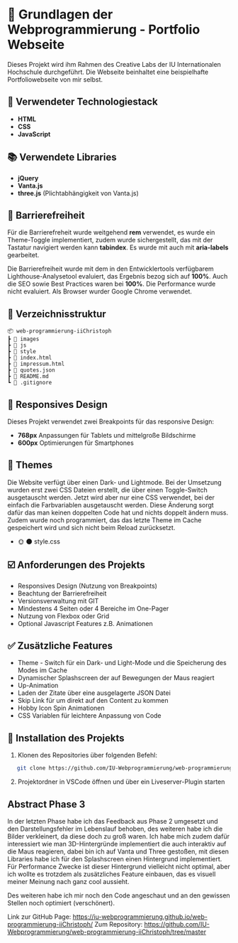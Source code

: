 # 🌌 Grundlagen der Webprogrammierung - Portfolio Webseite

Dieses Projekt wird ihm Rahmen des Creative Labs der IU Internationalen Hochschule durchgeführt. Die Webseite beinhaltet eine beispielhafte Portfoliowebseite von mir selbst.

## 🔧 Verwendeter Technologiestack

- **HTML**
- **CSS**
- **JavaScript**

## 📚 Verwendete Libraries

- **jQuery**
- **Vanta.js**
- **three.js** (Plichtabhängigkeit von Vanta.js)

## 🗿 Barrierefreiheit

Für die Barrierefreheit wurde weitgehend **rem** verwendet, es wurde ein Theme-Toggle implementiert, zudem wurde sichergestellt, das mit der Tastatur navigiert werden kann **tabindex**.
Es wurde mit auch mit **aria-labels** gearbeitet.

Die Barrierefreiheit wurde mit dem in den Entwicklertools verfügbarem Lighthouse-Analysetool evaluiert, das Ergebnis bezog sich auf **100%**.
Auch die SEO sowie Best Practices waren bei **100%**. Die Performance wurde nicht evaluiert. Als Browser wurder Google Chrome verwendet.

## 📑 Verzeichnisstruktur

    📦 web-programmierung-iiChristoph
    ┣ 📁 images
    ┣ 📁 js
    ┣ 📁 style
    ┣ 📄 index.html
    ┣ 📄 impressum.html
    ┣ 📄 quotes.json
    ┣ 📄 README.md
    ┗ 📄 .gitignore

## 📱 Responsives Design

Dieses Projekt verwendet zwei Breakpoints für das responsive Design:

- **768px** Anpassungen für Tablets und mittelgroße Bildschirme
- **600px** Optimierungen für Smartphones

## 🌈 Themes

Die Website verfügt über einen Dark- und Lightmode. Bei der Umsetzung wurden erst zwei CSS Dateien erstellt, die über einen Toggle-Switch ausgetauscht werden. Jetzt wird aber nur eine CSS verwendet, bei der einfach die Farbvariablen ausgetauscht werden. Diese Änderung sorgt dafür das man keinen doppelten Code hat und nichts doppelt ändern muss. Zudem wurde noch programmiert, das das letzte Theme im Cache gespeichert wird und sich nicht beim Reload zurücksetzt.

- 🌞 🌑 style.css

## ☑️ Anforderungen des Projekts

- Responsives Design (Nutzung von Breakpoints)
- Beachtung der Barrierefreiheit
- Versionsverwaltung mit GIT
- Mindestens 4 Seiten oder 4 Bereiche im One-Pager
- Nutzung von Flexbox oder Grid
- Optional Javascript Features z.B. Animationen

## ✅ Zusätzliche Features

- Theme - Switch für ein Dark- und Light-Mode und die Speicherung des Modes im Cache
- Dynamischer Splashscreen der auf Bewegungen der Maus reagiert
- Up-Animation
- Laden der Zitate über eine ausgelagerte JSON Datei
- Skip Link für um direkt auf den Content zu kommen
- Hobby Icon Spin Animationen
- CSS Variablen für leichtere Anpassung von Code

## 💽 Installation des Projekts

1. Klonen des Repositories über folgenden Befehl:

```bash
   git clone https://github.com/IU-Webprogrammierung/web-programmierung-iiChristoph.git
```

2. Projektordner in VSCode öffnen und über ein Liveserver-Plugin starten

## Abstract Phase 3

In der letzten Phase habe ich das Feedback aus Phase 2 umgesetzt und den Darstellungsfehler im Lebenslauf behoben, des weiteren habe ich die Bilder verkleinert, da diese doch zu groß waren.
Ich habe mich zudem dafür interessiert wie man 3D-Hintergründe implementiert die auch interaktiv auf die Maus reagieren, dabei bin ich auf Vanta und Three gestoßen, mit diesen Libraries habe ich für den Splashscreen einen Hintergrund implementiert. Für Performance Zwecke ist dieser Hintergrund vielleicht nicht optimal, aber ich wollte es trotzdem als zusätzliches Feature einbauen, das es visuell meiner Meinung nach ganz cool aussieht.

Des weiteren habe ich mir noch den Code angeschaut und an den gewissen Stellen noch optimiert (verschönert).



Link zur GitHub Page: https://iu-webprogrammierung.github.io/web-programmierung-iiChristoph/
Zum Repository: https://github.com/IU-Webprogrammierung/web-programmierung-iiChristoph/tree/master
